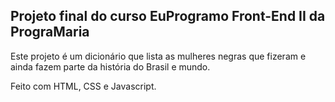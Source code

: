 ## Projeto final do curso EuProgramo Front-End II da PrograMaria
Este projeto é um dicionário que lista as mulheres negras que fizeram e ainda fazem parte da história do Brasil e mundo.

Feito com HTML, CSS e Javascript.
